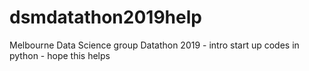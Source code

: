 # dsmdatathon2019help
Melbourne Data Science group Datathon 2019 - intro start up codes in python - hope this helps
